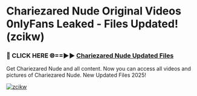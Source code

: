 # Chariezared Nude Original Videos 0nlyFans Leaked - Files Updated! (zcikw)

<h3>🔴 CLICK HERE 🌐==►► <a href="https://tinyurl.com/52m3yx9h" rel="nofollow">Chariezared Nude Updated Files</a></h3>

Get Chariezared Nude and all content. Now you can access all videos and pictures of Chariezared Nude. New Updated Files 2025!

[![zcikw](https://i.imgur.com/TnHtlc8.gif)](https://tinyurl.com/52m3yx9h)
